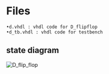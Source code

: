 # Files

    •d.vhdl : vhdl code for D_flipflop
    •d_tb.vhdl : vhdl code for testbench

## state diagram

![D_flip_flop](https://github.com/rijalkrishna/Embedded_system/assets/92113798/fbdc4c55-2cc2-470e-9d37-758fcbd4657c)
